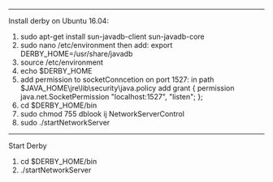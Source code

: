 ---------------------
Install derby on Ubuntu 16.04:
1. sudo apt-get install sun-javadb-client sun-javadb-core
2. sudo nano /etc/environment
    then add:
    export DERBY_HOME=/usr/share/javadb
3. source /etc/environment
4. echo $DERBY_HOME
5. add permission to socketConncetion on port 1527:
  in path $JAVA_HOME\jre\lib\security\java.policy add 
  grant {
    permission java.net.SocketPermission "localhost:1527", "listen";
  };
6. cd $DERBY_HOME/bin
7. sudo chmod 755 dblook ij NetworkServerControl 
7. sudo ./startNetworkServer

---------------------------------------------

Start Derby
1. cd $DERBY_HOME/bin
2. ./startNetworkServer

